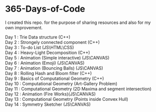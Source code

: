 # 365-Days-of-Code
I created this repo. for the purpose of sharing resources and also for my own improvement.

Day 1 : Trie Data structure (C++)  
Day 2 : Strongely connected component (C++)  
Day 3 : To-do List (JS\HTML\CSS)  
Day 4 : Heavy-Light Decomposition (C++)  
Day 5 : Animation (Simple interactive) (JS\CANVAS)  
Day 6 : Animation (Emoji) (JS\CANVAS)  
Day 7 : Animation (Bouncing Balls) (JS\CANVAS)  
Day 8 : Rolling Hash and Bloom filter (C++)  
Day 9 : Basics of Computational Geometry (C++)  
Day 10 : Computational Geometry (Art-Gallery Problem)  
Day 11 : Computational Geometry (2D Maxima and segment intersection)  
Day 12 : Animation (Fire Works)(JS\CANVAS)  
Day 13 : Computational Geometry (Points inside Convex Hull)  
Day 14 : Symmetry Sketcher (JS\CANVAS)  
